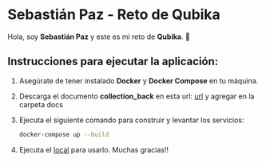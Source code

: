 # Sebastián Paz - Reto de Qubika

Hola, soy **Sebastián Paz** y este es mi reto de **Qubika**. 🎯

## Instrucciones para ejecutar la aplicación:

1. Asegúrate de tener instalado **Docker** y **Docker Compose** en tu máquina.
2. Descarga el documento **collection_back** en esta url: [url](https://drive.google.com/file/d/1Q0zyHFbLH1MxrMb9RMxWMCh3O2215uxH/view?usp=sharing) y agregar en la carpeta docs
3. Ejecuta el siguiente comando para construir y levantar los servicios:

   ```bash
   docker-compose up --build
4. Ejecuta el [local](http://localhost:8501) para usarlo.
Muchas gracias!!
